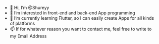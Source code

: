 - 👋 Hi, I’m @Shureyy
- 👀 I’m interested in front-end and back-end App programming
- 🌱 I’m currently learning Flutter, so I can easily create Apps for all kinds of platforms
- 📫 If for whatever reason you want to contact me, feel free to write to my Email Address

<!---
Shureyy/Shureyy is a ✨ special ✨ repository because its `README.md` (this file) appears on your GitHub profile.
You can click the Preview link to take a look at your changes.
--->
